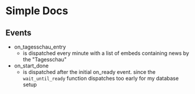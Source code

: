 # Simple Docs
## Events
- on_tagesschau_entry
  - is dispatched every minute with a list of embeds containing news by the "Tagesschau"
- on_start_done
  - is dispatched after the initial on_ready event. since the `wait_until_ready` function dispatches too early for my
  database setup
